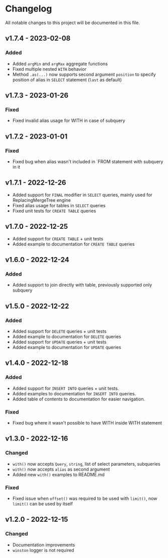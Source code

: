# Changelog

All notable changes to this project will be documented in this file.

## v1.7.4 - 2023-02-08

### Added 
- Added `argMin` and `argMax` aggregate functions
- Fixed multiple nested `WITH` behavior
- Method `.as(...)` now supports second argument `position` to specify position of alias 
in `SELECT` statement (`last` as default)

## v1.7.3 - 2023-01-26

### Fixed
- Fixed invalid alias usage for WITH in case of subquery

## v1.7.2 - 2023-01-01

### Fixed
- Fixed bug when alias wasn't included in `FROM statement with subquery in it 

## v1.7.1 - 2022-12-26

- Added support for `FINAL` modifier in `SELECT` queries, mainly used for ReplacingMergeTree engine 
- Fixed alias usage for tables in `SELECT` queries
- Fixed unit tests for `CREATE TABLE` queries

## v1.7.0 - 2022-12-25

- Added support for `CREATE TABLE` + unit tests
- Added example to documentation for `CREATE TABLE` queries

## v1.6.0 - 2022-12-24

### Added
- Added support to join directly with table, previously supported only subquery

## v1.5.0 - 2022-12-22

### Added
- Added support for `DELETE` queries + unit tests
- Added example to documentation for `DELETE` queries
- Added support for `UPDATE` queries + unit tests
- Added example to documentation for `UPDATE` queries

## v1.4.0 - 2022-12-18

### Added
- Added support for `INSERT INTO` queries + unit tests.
- Added examples to documentation for `INSERT INTO` queries.
- Added table of contents to documentation for easier navigation.

### Fixed
- Fixed bug where it wasn't possible to have WITH inside WITH statement

## v1.3.0 - 2022-12-16

### Changed
- `with()` now accepts `Query`, `string`, list of select parameters, subqueries
- `with()` now accepts `alias` as second argument
- Added new `with()` examples to README.md

### Fixed
- Fixed issue when `offset()` was required to be used with `limit()`, now `limit()` can be used by itself

## v1.2.0 - 2022-12-15

### Changed

- Documentation improvements
- `winston` logger is not required 
